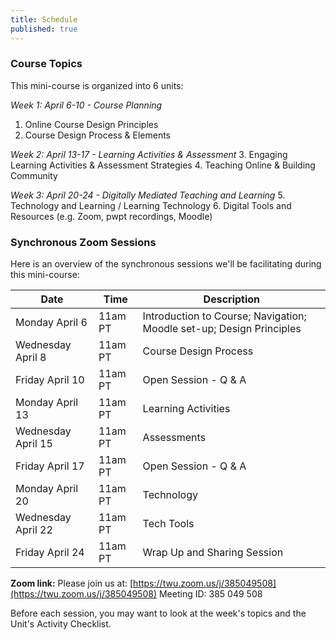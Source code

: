 ```yaml
---
title: Schedule
published: true
---
```


### Course Topics
This mini-course is organized into 6 units:

*Week 1: April 6-10 - Course Planning*
  1. Online Course Design Principles
  2. Course Design Process & Elements

*Week 2: April 13-17 - Learning Activities & Assessment*
  3. Engaging Learning Activities & Assessment Strategies
  4. Teaching Online & Building Community

*Week 3: April 20-24 - Digitally Mediated Teaching and Learning*
 5. Technology and Learning / Learning Technology
 6. Digital Tools and Resources (e.g. Zoom, pwpt recordings, Moodle)


### Synchronous Zoom Sessions
Here is an overview of the synchronous sessions we'll be facilitating during this mini-course:

| Date  | Time   | Description     |
|---------------------|-----------|-----------------------------------------------|
| Monday April 6 | 11am PT| Introduction to Course; Navigation; Moodle set-up; Design Principles   |
| Wednesday April 8   | 11am PT     |   Course Design Process     |
| Friday April 10 | 11am PT| Open Session - Q & A     |
| Monday April 13| 11am PT|  Learning Activities   |
| Wednesday April 15  | 11am PT| Assessments     |
| Friday April 17     | 11am PT| Open Session - Q & A |
| Monday April 20| 11am PT| Technology |
| Wednesday April 22  | 11am PT| Tech Tools|
| Friday April 24   | 11am PT| Wrap Up and Sharing Session |

**Zoom link:**
Please join us at: [https://twu.zoom.us/j/385049508](https://twu.zoom.us/j/385049508)
 Meeting ID: 385 049 508

Before each session, you may want to look at the week's topics and the Unit's Activity Checklist.
